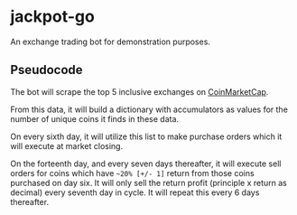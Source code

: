 # jackpot-go
An exchange trading bot for demonstration purposes.

## Pseudocode

The bot will scrape the top 5 inclusive exchanges on [CoinMarketCap](https://coinmarketcap.com/rankings/exchanges).

From this data, it will build a dictionary with accumulators as values for the number of unique coins it finds in these data.

On every sixth day, it will utilize this list to make purchase orders which it will execute at market closing.

On the forteenth day, and every seven days thereafter, it will execute sell orders for coins which have `~20% [+/- 1]` return from those coins purchased on day six. It will only sell the return profit (principle x return as decimal) every seventh day in cycle. It will repeat this every 6 days thereafter.
